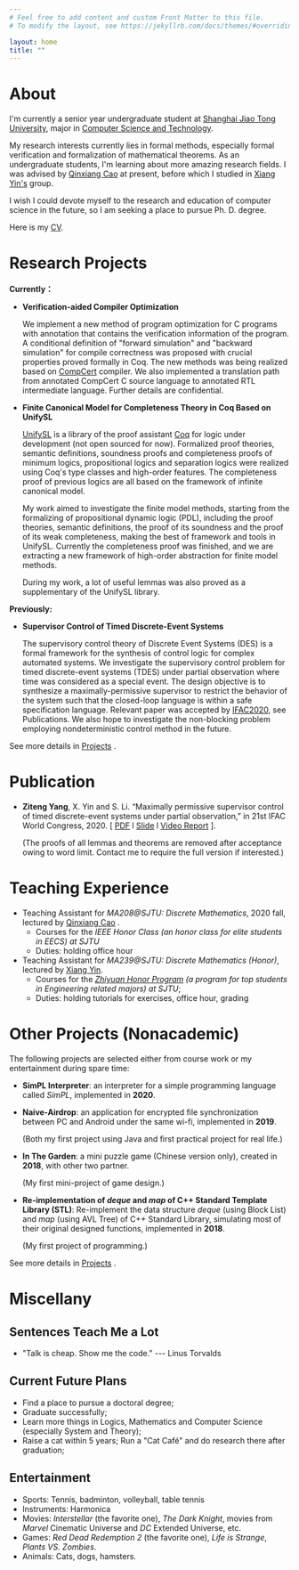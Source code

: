 ```yaml
---
# Feel free to add content and custom Front Matter to this file.
# To modify the layout, see https://jekyllrb.com/docs/themes/#overriding-theme-defaults

layout: home
title: ""
---
```


# **About**

I'm currently a senior year undergraduate student at [Shanghai Jiao Tong University](https://www.sjtu.edu.cn/), major in [Computer Science and Technology](http://www.cs.sjtu.edu.cn/en/). 

My research interests currently lies in formal methods, especially formal verification  and formalization of mathematical theorems. As an undergraduate students, I'm learning about more amazing research fields. I was advised by [Qinxiang Cao](http://jhc.sjtu.edu.cn/people/members/qinxiang-cao.html) at present, before which I studied in [Xiang Yin's](http://xiangyin.sjtu.edu.cn/) group.

I wish I could devote myself to the research and education of computer science in the future, so I am seeking a place to pursue Ph. D. degree.

Here is my [CV](./cv/CV_ZitengYang_EN.pdf).

# **Research Projects**

**Currently：**

- **Verification-aided Compiler Optimization**

  We implement a new method of program optimization for C programs with annotation that contains the verification information of the program.  A conditional definition of "forward simulation" and "backward simulation"  for compile correctness was proposed with crucial properties proved formally in Coq. The new methods was being realized based on [CompCert](http://compcert.inria.fr/) compiler. We also implemented a translation path from annotated CompCert C source language to annotated RTL intermediate language. Further details are confidential.

- **Finite Canonical Model for Completeness Theory in Coq Based on UnifySL**

  [UnifySL](https://github.com/QinxiangCao/UnifySL) is a library of the proof assistant [Coq](https://coq.inria.fr/) for logic under development (not open sourced for now). Formalized proof theories, semantic definitions, soundness proofs and completeness proofs of minimum logics, propositional logics and separation logics were realized using Coq's type classes and high-order features. The completeness proof of previous logics are all based on the framework of infinite canonical model.

  My work aimed to investigate the finite model methods, starting from the formalizing of propositional dynamic logic (PDL), including the proof theories, semantic definitions, the proof of its soundness and  the proof of its weak completeness, making the best of framework and tools in UnifySL. Currently the completeness proof was finished, and we are extracting a new framework of high-order abstraction for finite model methods. 

  During my work, a lot of useful lemmas was also proved as a supplementary of the UnifySL library. 



**Previously:**

- **Supervisor Control of Timed Discrete-Event Systems** 

  The supervisory control theory of Discrete Event Systems (DES) is a formal framework for the synthesis of control logic for complex automated systems. We investigate the supervisory control problem for timed discrete-event systems (TDES) under partial observation where time was considered as a special event. The design objective is to synthesize a maximally-permissive supervisor to restrict the behavior of the system such that the closed-loop language is within a safe specification language. Relevant paper was accepted by [IFAC2020](https://www.ifac2020.org/),  see Publications.
  We also hope to investigate the non-blocking problem employing nondeterministic control method in the future.

  

See more details in [Projects](/project/) .



# **Publication**

- **Ziteng Yang**, X. Yin and S. Li. “Maximally permissive supervisor control of timed discrete-event systems under partial observation,” in 21st IFAC World Congress, 2020.  [ [PDF](./papers/IFAC2020/IFAC2020-Final.pdf)  l  [Slide](./papers/IFAC2020/IFAC2020-Slides.pdf) l  [Video Report](./papers/IFAC2020/IFAC2020-Video.mp4) ]. 

  (The proofs of all lemmas and theorems are removed after acceptance owing to word limit. Contact me to require the full version if interested.)



# **Teaching Experience**

- Teaching Assistant  for *MA208@SJTU: Discrete Mathematics*, 2020 fall, lectured by [Qinxiang Cao](http://jhc.sjtu.edu.cn/people/members/qinxiang-cao.html) .
  - Courses for the *IEEE Honor Class (an honor class for elite students in EECS) at SJTU* 
  - Duties: holding office hour
- Teaching Assistant for  *MA239@SJTU: Discrete Mathematics (Honor)*, lectured by [Xiang Yin](http://xiangyin.sjtu.edu.cn/).
  - Courses for the  *[Zhiyuan Honor Program](https://zhiyuan.sjtu.edu.cn/html/zhiyuan/index.php) (a program for top students in Engineering related majors) at SJTU*;
  - Duties: holding tutorials for exercises, office hour, grading





# **Other Projects** (Nonacademic)

The following projects are selected either from course work or my entertainment during spare time:

- **SimPL Interpreter**: an interpreter for a simple programming language called *SimPL*, implemented in **2020**.

- **Naive-Airdrop**: an application for encrypted file synchronization between PC and Android under the same wi-fi, implemented in **2019**.  

  (Both my first project using Java and first practical project for real life.)

- **In The Garden**: a mini puzzle game (Chinese version only), created in **2018**, with other two partner. 

  (My first mini-project of game design.)

- **Re-implementation of *deque* and *map* of  C++ Standard Template Library (STL)**: Re-implement the data structure *deque* (using Block List) and *map* (using AVL Tree) of C++ Standard Library, simulating most of their original designed functions, implemented in **2018**. 

  (My first project of programming.)



See more details in [Projects](/project/) .



# **Miscellany**

## Sentences Teach Me a Lot

- "Talk is cheap. Show me the code." --- Linus Torvalds





## Current Future Plans

- Find a place to pursue a doctoral degree;
- Graduate successfully;
- Learn more things in Logics, Mathematics and Computer Science (especially System and Theory);
- Raise a cat within 5 years; Run a "Cat Café"  and do research there after graduation;



## Entertainment

- Sports:  Tennis, badminton, volleyball, table tennis
- Instruments: Harmonica
- Movies: *Interstellar* (the favorite one), *The Dark Knight*,  movies from *Marvel* Cinematic Universe and *DC* Extended Universe, etc.
- Games: *Red Dead Redemption 2* (the favorite one), *Life is Strange*, *Plants VS. Zombies*.
- Animals: Cats, dogs, hamsters.

